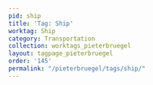 ```yaml
---
pid: ship
title: 'Tag: Ship'
worktag: Ship
category: Transportation
collection: worktags_pieterbruegel
layout: tagpage_pieterbruegel
order: '145'
permalink: "/pieterbruegel/tags/ship/"
---
```

